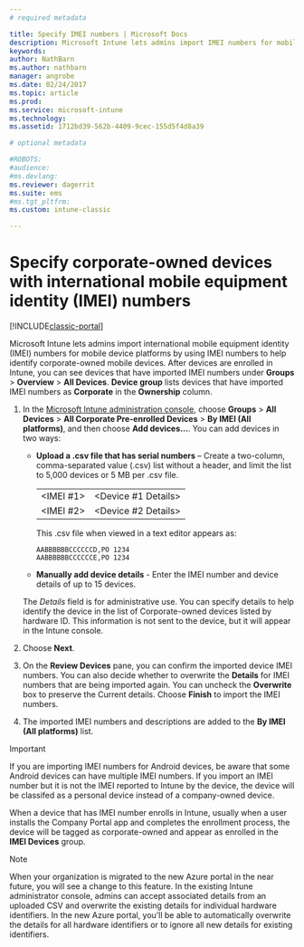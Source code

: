 ```yaml
---
# required metadata

title: Specify IMEI numbers | Microsoft Docs
description: Microsoft Intune lets admins import IMEI numbers for mobile device platforms to help identify corporate-owned mobile devices
keywords:
author: NathBarnms.author: nathbarn
manager: angrobe
ms.date: 02/24/2017
ms.topic: article
ms.prod:
ms.service: microsoft-intune
ms.technology:
ms.assetid: 1712bd39-562b-4409-9cec-155d5f4d8a39

# optional metadata

#ROBOTS:
#audience:
#ms.devlang:
ms.reviewer: dagerrit
ms.suite: ems
#ms.tgt_pltfrm:
ms.custom: intune-classic

---
```


# Specify corporate-owned devices with international mobile equipment identity (IMEI) numbers

[!INCLUDE[classic-portal](../includes/classic-portal.md)]

Microsoft Intune lets admins import international mobile equipment identity (IMEI) numbers for mobile device platforms by using IMEI numbers to help identify corporate-owned mobile devices. After devices are enrolled in Intune, you can see devices that have imported IMEI numbers under **Groups** > **Overview** > **All Devices**. **Device group** lists devices that have imported IMEI numbers as **Corporate** in the **Ownership** column.

1. In the [Microsoft Intune administration console](http://manage.microsoft.com), choose **Groups** &gt; **All Devices** &gt; **All Corporate Pre-enrolled Devices** &gt; **By IMEI (All platforms)**, and then choose **Add devices…**. You can add devices in two ways:

    -   **Upload a .csv file that has serial numbers** – Create a two-column, comma-separated value (.csv) list without a header, and limit the list to 5,000 devices or 5 MB per .csv file.

        |||
        |-|-|
        |&lt;IMEI #1&gt;|&lt;Device #1 Details&gt;|
        |&lt;IMEI #2&gt;|&lt;Device #2 Details&gt;|
        This .csv file when viewed in a text editor appears as:

        ```
        AABBBBBBCCCCCCD,PO 1234
        AABBBBBBCCCCCCE,PO 1234
        ```

    -   **Manually add device details** - Enter the IMEI number and device details of up to 15 devices.

   The *Details* field is for administrative use. You can specify details to help identify the device in the list of Corporate-owned devices listed by hardware ID. This information is not sent to the device, but it will appear in the Intune console.

2.   Choose **Next**.
3.  On the **Review Devices** pane, you can confirm the imported device IMEI numbers. You can also decide whether to overwrite the **Details** for IMEI numbers that are being imported again. You can uncheck the **Overwrite** box to preserve the Current details. Choose **Finish** to import the IMEI numbers.
4.  The imported IMEI numbers and descriptions are added to the **By IMEI (All platforms)** list.

> [!IMPORTANT]
> If you are importing IMEI numbers for Android devices, be aware that some Android devices can have multiple IMEI numbers. If you import an IMEI number but it is not the IMEI reported to Intune by the device, the device will be classifed as a personal device instead of a company-owned device.

When a device that has IMEI number enrolls in Intune, usually when a user installs the Company Portal app and completes the enrollment process, the device will be tagged as corporate-owned and appear as enrolled in the **IMEI Devices** group.

>[!NOTE]
> When your organization is migrated to the new Azure portal in the near future, you will see a change to this feature. In the existing Intune administrator console, admins can accept associated details from an uploaded CSV and overwrite the existing details for individual hardware identifiers. In the new Azure portal, you’ll be able to automatically overwrite the details for all hardware identifiers or to ignore all new details for existing identifiers.

